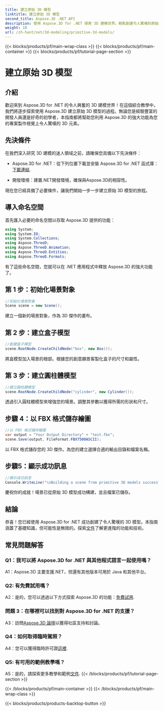 ```yaml
---
title: 建立原始 3D 模型
linktitle: 建立原始 3D 模型
second_title: Aspose.3D .NET API
description: 使用 Aspose.3D for .NET 探索 3D 建模世界。輕鬆創建令人驚嘆的原始模型。
weight: 10
url: /zh-hant/net/3d-modeling/primitive-3d-models/
---
```


{{< blocks/products/pf/main-wrap-class >}}
{{< blocks/products/pf/main-container >}}
{{< blocks/products/pf/tutorial-page-section >}}

# 建立原始 3D 模型

## 介紹

歡迎來到 Aspose.3D for .NET 的令人興奮的 3D 建模世界！在這個綜合教學中，我們將逐步探索使用 Aspose.3D 建立原始 3D 模型的過程。無論您是經驗豐富的開發人員還是好奇的初學者，本指南都將幫助您利用 Aspose.3D 的強大功能為您的專案製作視覺上令人驚嘆的 3D 元素。

## 先決條件

在我們深入研究 3D 建模的迷人領域之前，請確保您具備以下先決條件：

-  Aspose.3D for .NET：從下列位置下載並安裝 Aspose.3D for .NET 函式庫：[下載連結](https://releases.aspose.com/3d/net/).

- 開發環境：建置.NET開發環境，確保與Aspose.3D的相容性。

現在您已經具備了必要條件，讓我們開始一步一步建立原始 3D 模型的旅程。

## 導入命名空間

首先匯入必要的命名空間以存取 Aspose.3D 提供的功能：

```csharp
using System;
using System.IO;
using System.Collections;
using Aspose.ThreeD;
using Aspose.ThreeD.Animation;
using Aspose.ThreeD.Entities;
using Aspose.ThreeD.Formats;
```

有了這些命名空間，您就可以在 .NET 應用程式中釋放 Aspose.3D 的強大功能了。

## 第 1 步：初始化場景對象

```csharp
//初始化場景對象
Scene scene = new Scene();
```

建立一個新的場景對象，作為 3D 傑作的畫布。

## 第 2 步：建立盒子模型

```csharp
//創建盒子模型
scene.RootNode.CreateChildNode("box", new Box());
```

將盒模型加入場景的根部。根據您的創意願景客製化盒子的尺寸和屬性。

## 第 3 步：建立圓柱體模型

```csharp
//建立圓柱體模型
scene.RootNode.CreateChildNode("cylinder", new Cylinder());
```

透過引入圓柱體模型來增強您的場景。調整其參數以獲得所需的形狀和尺寸。

## 步驟 4：以 FBX 格式儲存繪圖

```csharp
//以 FBX 格式儲存繪圖
var output = "Your Output Directory" + "test.fbx";
scene.Save(output, FileFormat.FBX7500ASCII);
```

以 FBX 格式儲存您的 3D 傑作。為您的建立選擇合適的輸出目錄和檔案名稱。

## 步驟5：顯示成功訊息

```csharp
//顯示成功訊息
Console.WriteLine("\nBuilding a scene from primitive 3D models successfully.\nFile saved at " + output);
```

慶祝你的成就！場景已從原始 3D 模型成功構建，並且檔案已儲存。

## 結論

恭喜！您已經使用 Aspose.3D for .NET 成功創建了令人驚嘆的 3D 模型。本指南涵蓋了基礎知識，但可能性是無限的。探索[文件](https://reference.aspose.com/3d/net/)了解更進階的功能和技術。

## 常見問題解答

### Q1：我可以將 Aspose.3D for .NET 與其他程式語言一起使用嗎？

A1：Aspose.3D 主要支援.NET，但還有其他版本可用於 Java 和其他平台。

### Q2: 有免費試用嗎？

 A2：是的，您可以透過以下方式探索 Aspose.3D 的功能：[免費試用](https://releases.aspose.com/).

### 問題 3：在哪裡可以找到對 Aspose.3D for .NET 的支援？

 A3：訪問[Aspose.3D 論壇](https://forum.aspose.com/c/3d/18)以獲得社區支持和討論。

### Q4：如何取得臨時駕照？

 A4：您可以獲得臨時許可證[這裡](https://purchase.aspose.com/temporary-license/).

### Q5: 有可用的範例教學嗎？

 A5：是的，請探索更多教學和範例[文件](https://reference.aspose.com/3d/net/).
{{< /blocks/products/pf/tutorial-page-section >}}

{{< /blocks/products/pf/main-container >}}
{{< /blocks/products/pf/main-wrap-class >}}

{{< blocks/products/products-backtop-button >}}
